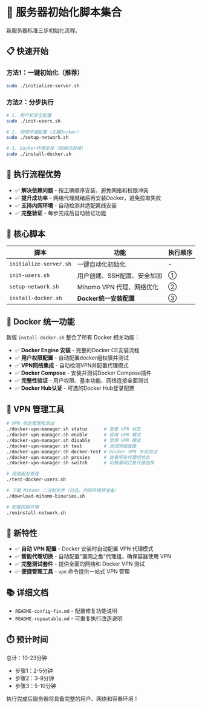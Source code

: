 # 🚀 服务器初始化脚本集合

新服务器标准三步初始化流程。

## 📋 快速开始

### 方法1：一键初始化（推荐）
```bash
sudo ./initialize-server.sh
```

### 方法2：分步执行
```bash
# 1. 用户和安全配置
sudo ./init-users.sh

# 2. 网络环境配置（无需Docker）
sudo ./setup-network.sh  

# 3. Docker环境安装（网络已就绪）
sudo ./install-docker.sh
```

## 🎯 执行流程优势

- ✅ **解决依赖问题** - 按正确顺序安装，避免网络和权限冲突
- ✅ **提升成功率** - 网络代理就绪后再安装Docker，避免拉取失败  
- ✅ **支持内网环境** - 自动检测并适配离线安装
- ✅ **完整验证** - 每步完成后自动验证功能

## 📁 核心脚本

| 脚本 | 功能 | 执行顺序 |
|------|------|----------|
| `initialize-server.sh` | 一键自动化初始化 | - |
| `init-users.sh` | 用户创建、SSH配置、安全加固 | ①  |
| `setup-network.sh` | Mihomo VPN 代理、网络优化 | ② |
| `install-docker.sh` | **Docker统一安装配置** | ③ |

## 🐳 Docker 统一功能

新版 `install-docker.sh` 整合了所有 Docker 相关功能：

- ✅ **Docker Engine 安装** - 完整的Docker CE安装流程
- ✅ **用户权限配置** - 自动配置docker组权限并测试  
- ✅ **VPN网络集成** - 自动检测VPN并配置代理模式
- ✅ **Docker Compose** - 安装并测试Docker Compose插件
- ✅ **完整性验证** - 用户权限、基本功能、网络连接全面测试
- ✅ **Docker Hub认证** - 可选的Docker Hub登录配置

## 🔧 VPN 管理工具

```bash
# VPN 状态管理和测试
./docker-vpn-manager.sh status      # 查看 VPN 状态  
./docker-vpn-manager.sh enable      # 启用 VPN 模式
./docker-vpn-manager.sh disable     # 禁用 VPN 模式
./docker-vpn-manager.sh test        # 测试网络连接
./docker-vpn-manager.sh docker-test # Docker VPN 专项测试
./docker-vpn-manager.sh proxies     # 查看所有代理组状态
./docker-vpn-manager.sh switch      # 切换漏网之鱼代理选择

# 网络服务管理
./test-docker-users.sh

# 下载 Mihomo 二进制文件（可选，内网环境预准备）
./download-mihomo-binaries.sh

# 卸载网络环境
./uninstall-network.sh
```

## 🎉 新特性

- ✅ **自动 VPN 配置** - Docker 安装时自动配置 VPN 代理模式
- ✅ **智能代理切换** - 自动配置"漏网之鱼"代理组，确保容器使用 VPN
- ✅ **完整测试套件** - 提供全面的网络和 Docker VPN 测试
- ✅ **便捷管理工具** - `vpn` 命令提供一站式 VPN 管理

## 📚 详细文档

- `README-config-fix.md` - 配置修复功能说明
- `README-repeatable.md` - 可重复执行改造说明

## ⏱️ 预计时间

总计：10-23分钟

- 步骤1：2-5分钟
- 步骤2：3-8分钟  
- 步骤3：5-10分钟

执行完成后服务器将具备完整的用户、网络和容器环境！
